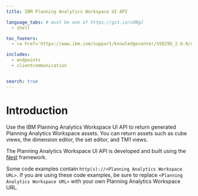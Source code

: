 ```yaml
---
title: IBM Planning Analytics Workspace UI API

language_tabs: # must be one of https://git.io/vQNgJ
  - shell

toc_footers:
  - <a href='https://www.ibm.com/support/knowledgecenter/SSD29G_2.0.0/com.ibm.swg.ba.cognos.tm1_prism_gs.2.0.0.doc/pa_paw.html'>Planning Analytics Workspace documentation</a>

includes:
  - endpoints
  - clientcommunication


search: true
---
```


# Introduction

Use the IBM Planning Analytics Workspace UI API to return generated Planning Analytics Workspace assets. You can return assets such as cube views, the dimension editor, the set editor, and TM1 views.

The Planning Analytics Workspace UI API is developed and built using the <a href='https://github.com/nestjs/nest'>Nest</a> framework.

Some code examples contain `http(s)://<Planning Analytics Workspace URL>`. If you are using these code examples, be sure to replace `<Planning Analytics Workspace URL>` with your own Planning Analytics Workspace URL.
 